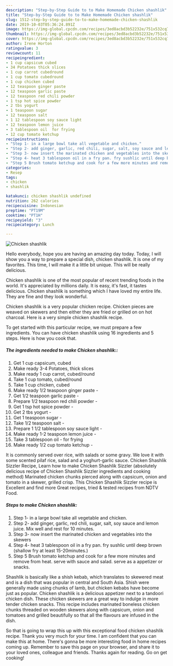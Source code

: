 ```yaml
---
description: "Step-by-Step Guide to to Make Homemade Chicken shashlik"
title: "Step-by-Step Guide to to Make Homemade Chicken shashlik"
slug: 1512-step-by-step-guide-to-to-make-homemade-chicken-shashlik
date: 2019-10-03T05:36:24.891Z
image: https://img-global.cpcdn.com/recipes/3ed8acbd3b52232e/751x532cq70/chicken-shashlik-recipe-main-photo.jpg
thumbnail: https://img-global.cpcdn.com/recipes/3ed8acbd3b52232e/751x532cq70/chicken-shashlik-recipe-main-photo.jpg
cover: https://img-global.cpcdn.com/recipes/3ed8acbd3b52232e/751x532cq70/chicken-shashlik-recipe-main-photo.jpg
author: Irene Horton
ratingvalue: 3
reviewcount: 11
recipeingredient:
- 1 cup capsicum cubed
- 34 Potatoes thick slices
- 1 cup carrot cubedround
- 1 cup tomato cubedround
- 1 cup chicken cubed
- 12 teaspoon ginger paste 
- 12 teaspoon garlic paste 
- 12 teaspoon red chili powder 
- 1 tsp hot spice powder 
- 2 tbs yogurt 
- 1 teaspoon sugar 
- 12 teaspoon salt 
- 1 12 tablespoon soy sauce light 
- 12 teaspoon lemon juice 
- 3 tablespoon oil  for frying
- 12 cup tomato ketchup 
recipeinstructions:
- "Step 1- in a large bowl take all vegetable and chicken."
- "Step 2- add ginger, garlic, red chili, sugar, salt, soy sauce and lemon juice. Mix well and rest for 10 minutes."
- "Step 3- now insert the marinated chicken and vegetables into the skewers"
- "Step 4- heat 3 tablespoon oil in a fry pan. fry sushlic until deep brown (shallow fry at least 15-20minutes.)"
- "Step 5 Brush tomato ketchup and cook for a few more minutes and remove from heat. serve with sauce and salad. serve as a appetizer or snacks."
categories:
- Resep
tags:
- chicken
- shashlik

katakunci: chicken shashlik undefined
nutrition: 262 calories
recipecuisine: Indonesian
preptime: "PT19M"
cooktime: "PT1H"
recipeyield: "3"
recipecategory: Lunch

---
```



![Chicken shashlik](https://img-global.cpcdn.com/recipes/3ed8acbd3b52232e/751x532cq70/chicken-shashlik-recipe-main-photo.jpg)

Hello everybody, hope you are having an amazing day today. Today, I will show you a way to prepare a special dish, chicken shashlik. It is one of my favorites. This time, I will make it a little bit unique. This will be really delicious.

Chicken shashlik is one of the most popular of recent trending foods in the world. It's appreciated by millions daily. It is easy, it's fast, it tastes delicious. Chicken shashlik is something which I have loved my entire life. They are fine and they look wonderful.

Chicken shashlik is a very popular chicken recipe. Chicken pieces are weaved on skewers and then either they are fried or grilled on on hot charcoal. Here is a very simple chicken shashlik recipe.


To get started with this particular recipe, we must prepare a few ingredients. You can have chicken shashlik using 16 ingredients and 5 steps. Here is how you cook that.

##### The ingredients needed to make Chicken shashlik::

1. Get 1 cup capsicum, cubed
1. Make ready 3-4 Potatoes, thick slices
1. Make ready 1 cup carrot, cubed/round
1. Take 1 cup tomato, cubed/round
1. Take 1 cup chicken, cubed
1. Make ready 1/2 teaspoon ginger paste -
1. Get 1/2 teaspoon garlic paste -
1. Prepare 1/2 teaspoon red chili powder -
1. Get 1 tsp hot spice powder -
1. Get 2 tbs yogurt -
1. Get 1 teaspoon sugar -
1. Take 1/2 teaspoon salt -
1. Prepare 1 1/2 tablespoon soy sauce light -
1. Make ready 1-2 teaspoon lemon juice -
1. Take 3 tablespoon oil - for frying
1. Make ready 1/2 cup tomato ketchup -


It is commonly served over rice, with salads or some gravy. We love it with some scented pilaf rice, salad and a yoghurt-garlic sauce. Chicken Shashlik Sizzler Recipe, Learn how to make Chicken Shashlik Sizzler (absolutely delicious recipe of Chicken Shashlik Sizzler ingredients and cooking method) Marinated chicken chunks pierced along with capsicum, onion and tomato in a skewer, grilled crisp. This Chicken Shashlik Sizzler recipe is Excellent and find more Great recipes, tried &amp; tested recipes from NDTV Food. 

##### Steps to make Chicken shashlik:

1. Step 1- in a large bowl take all vegetable and chicken.
1. Step 2- add ginger, garlic, red chili, sugar, salt, soy sauce and lemon juice. Mix well and rest for 10 minutes.
1. Step 3- now insert the marinated chicken and vegetables into the skewers
1. Step 4- heat 3 tablespoon oil in a fry pan. fry sushlic until deep brown (shallow fry at least 15-20minutes.)
1. Step 5 Brush tomato ketchup and cook for a few more minutes and remove from heat.
serve with sauce and salad. serve as a appetizer or snacks.


Shashlik is basically like a shish kebab, which translates to skewered meat and is a dish that was popular in central and South Asia. Shish were generally made using chunks of lamb, but chicken kebabs have become just as popular. Chicken shashlik is a delicious appetizer next to a tandoori chicken dish. These chicken skewers are a great way to indulge in more tender chicken snacks. This recipe includes marinated boneless chicken chunks threaded on wooden skewers along with capsicum, onion and tomatoes and grilled beautifully so that all the flavours are infused in the dish. 

So that is going to wrap this up with this exceptional food chicken shashlik recipe. Thank you very much for your time. I am confident that you can make this at home. There's gonna be more interesting food in home recipes coming up. Remember to save this page on your browser, and share it to your loved ones, colleague and friends. Thanks again for reading. Go on get cooking!

